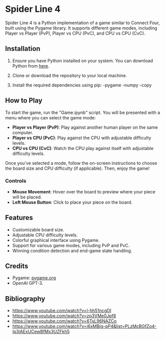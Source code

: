 # Spider Line 4

Spider Line 4 is a Python implementation of a game similar to Connect Four, built using the Pygame library. It supports different game modes, including Player vs Player (PvP), Player vs CPU (PvC), and CPU vs CPU (CvC).

## Installation

1. Ensure you have Python installed on your system. You can download Python from [here](https://www.python.org/downloads/).

2. Clone or download the repository to your local machine.

3. Install the required dependencies using pip:
    -pygame
    -numpy
    -copy



## How to Play

To start the game, run the "Game.ipynb" script. You will be presented with a menu where you can select the game mode:

- **Player vs Player (PvP)**: Play against another human player on the same computer.
- **Player vs CPU (PvC)**: Play against the CPU with adjustable difficulty levels.
- **CPU vs CPU (CvC)**: Watch the CPU play against itself with adjustable difficulty levels.

Once you've selected a mode, follow the on-screen instructions to choose the board size and CPU difficulty (if applicable). Then, enjoy the game!

### Controls

- **Mouse Movement**: Hover over the board to preview where your piece will be placed.
- **Left Mouse Button**: Click to place your piece on the board.

## Features

- Customizable board size.
- Adjustable CPU difficulty levels.
- Colorful graphical interface using Pygame.
- Support for various game modes, including PvP and PvC.
- Winning condition detection and end-game state handling.

## Credits

- Pygame: [pygame.org](https://www.pygame.org/)
- OpenAI GPT-3.

## Bibliography
- https://www.youtube.com/watch?v=l-hh51ncgDI
- https://www.youtube.com/watch?v=zp3VMe0Jpf8
- https://www.youtube.com/watch?v=6TsL96NAZCo
- https://www.youtube.com/watch?v=i6xMBig-pP4&list=PLzMcBGfZo4-lp3jAExUCewBfMx3UZFkh5


